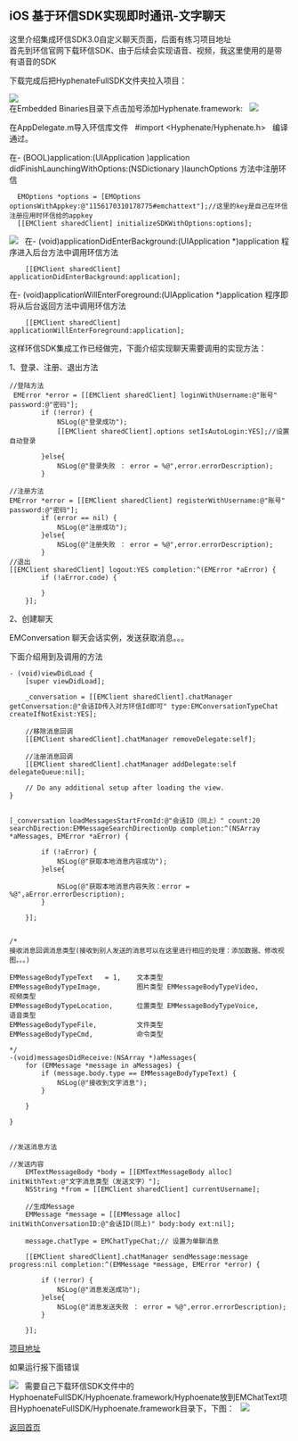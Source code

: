 
## iOS 基于环信SDK实现即时通讯-文字聊天


这里介绍集成环信SDK3.0自定义聊天页面，后面有练习项目地址    
首先到环信官网下载环信SDK、由于后续会实现语音、视频，我这里使用的是带有语音的SDK     

下载完成后把HyphenateFullSDK文件夹拉入项目：   

![](https://cwos111509sina.github.io/Blog/Source/OC/iOS-基于环信SDK实现即时通讯-文字聊天/chat_0.jpeg)  
在Embedded Binaries目录下点击加号添加Hyphenate.framework:   
![](https://cwos111509sina.github.io/Blog/Source/OC/iOS-基于环信SDK实现即时通讯-文字聊天/chat_1.jpeg)  

在AppDelegate.m导入环信库文件   
#import <Hyphenate/Hyphenate.h>   
编译通过。  

在- (BOOL)application:(UIApplication )application didFinishLaunchingWithOptions:(NSDictionary )launchOptions 方法中注册环信  
```
  EMOptions *options = [EMOptions optionsWithAppkey:@"1156170310178775#emchattext"];//这里的key是自己在环信注册应用时环信给的appkey
  [[EMClient sharedClient] initializeSDKWithOptions:options];
```
![](https://cwos111509sina.github.io/Blog/Source/OC/iOS-基于环信SDK实现即时通讯-文字聊天/chat_2.jpeg)  
在- (void)applicationDidEnterBackground:(UIApplication *)application 程序进入后台方法中调用环信方法  
```
    [[EMClient sharedClient] applicationDidEnterBackground:application];
```
在- (void)applicationWillEnterForeground:(UIApplication *)application 程序即将从后台返回方法中调用环信方法  
```
    [[EMClient sharedClient] applicationWillEnterForeground:application];
```

这样环信SDK集成工作已经做完，下面介绍实现聊天需要调用的实现方法：

1、登录、注册、退出方法  

```
//登陆方法
 EMError *error = [[EMClient sharedClient] loginWithUsername:@"账号" password:@"密码"];
        if (!error) {
            NSLog(@"登录成功");
            [[EMClient sharedClient].options setIsAutoLogin:YES];//设置自动登录

        }else{
            NSLog(@"登录失败 ： error = %@",error.errorDescription);
        }

//注册方法
EMError *error = [[EMClient sharedClient] registerWithUsername:@"账号" password:@"密码"];
        if (error == nil) {
            NSLog(@"注册成功");
        }else{
            NSLog(@"注册失败 ： error = %@",error.errorDescription);
        }
//退出
[[EMClient sharedClient] logout:YES completion:^(EMError *aError) {
        if (!aError.code) {

        }
    }];
``` 
2、创建聊天

EMConversation 聊天会话实例，发送获取消息。。。

下面介绍用到及调用的方法  
```
- (void)viewDidLoad {
    [super viewDidLoad];

    _conversation = [[EMClient sharedClient].chatManager getConversation:@"会话ID传入对方环信Id即可" type:EMConversationTypeChat createIfNotExist:YES];

    //移除消息回调
    [[EMClient sharedClient].chatManager removeDelegate:self];

    //注册消息回调
    [[EMClient sharedClient].chatManager addDelegate:self delegateQueue:nil];

    // Do any additional setup after loading the view.
}


[_conversation loadMessagesStartFromId:@"会话ID（同上）" count:20 searchDirection:EMMessageSearchDirectionUp completion:^(NSArray *aMessages, EMError *aError) {

        if (!aError) {
            NSLog(@"获取本地消息内容成功");
        }else{

            NSLog(@"获取本地消息内容失败：error = %@",aError.errorDescription);
        }

    }];


/*
接收消息回调消息类型(接收到别人发送的消息可以在这里进行相应的处理：添加数据、修改视图。。。)

EMMessageBodyTypeText   = 1,    文本类型 
EMMessageBodyTypeImage,         图片类型 EMMessageBodyTypeVideo,         视频类型 
EMMessageBodyTypeLocation,      位置类型 EMMessageBodyTypeVoice,        语音类型 
EMMessageBodyTypeFile,          文件类型
EMMessageBodyTypeCmd,           命令类型

*/
-(void)messagesDidReceive:(NSArray *)aMessages{
    for (EMMessage *message in aMessages) {
        if (message.body.type == EMMessageBodyTypeText) {
            NSLog(@"接收到文字消息");
        }

    }

}


//发送消息方法

//发送内容
    EMTextMessageBody *body = [[EMTextMessageBody alloc] initWithText:@"文字消息类型（发送文字）"];
    NSString *from = [[EMClient sharedClient] currentUsername];

    //生成Message
    EMMessage *message = [[EMMessage alloc] initWithConversationID:@"会话ID(同上)" body:body ext:nil];

    message.chatType = EMChatTypeChat;// 设置为单聊消息

    [[EMClient sharedClient].chatManager sendMessage:message progress:nil completion:^(EMMessage *message, EMError *error) {

        if (!error) {
            NSLog(@"消息发送成功");
        }else{
            NSLog(@"消息发送失败 ： error = %@",error.errorDescription);
        }

    }];
```

[项目地址](https://github.com/cwos111509sina/EMChatText.git)  

如果运行报下面错误   

![](https://cwos111509sina.github.io/Blog/Source/OC/iOS-基于环信SDK实现即时通讯-文字聊天/chat_3.jpeg)  
需要自己下载环信SDK文件中的HyphoenateFullSDK/Hyphoenate.framework/Hyphoenate放到EMChatText项目HyphoenateFullSDK/Hyphoenate.framework目录下，下图：   
![](https://cwos111509sina.github.io/Blog/Source/OC/iOS-基于环信SDK实现即时通讯-文字聊天/chat_4.jpeg)

[返回首页](https://cwos111509sina.github.io/Blog/)
